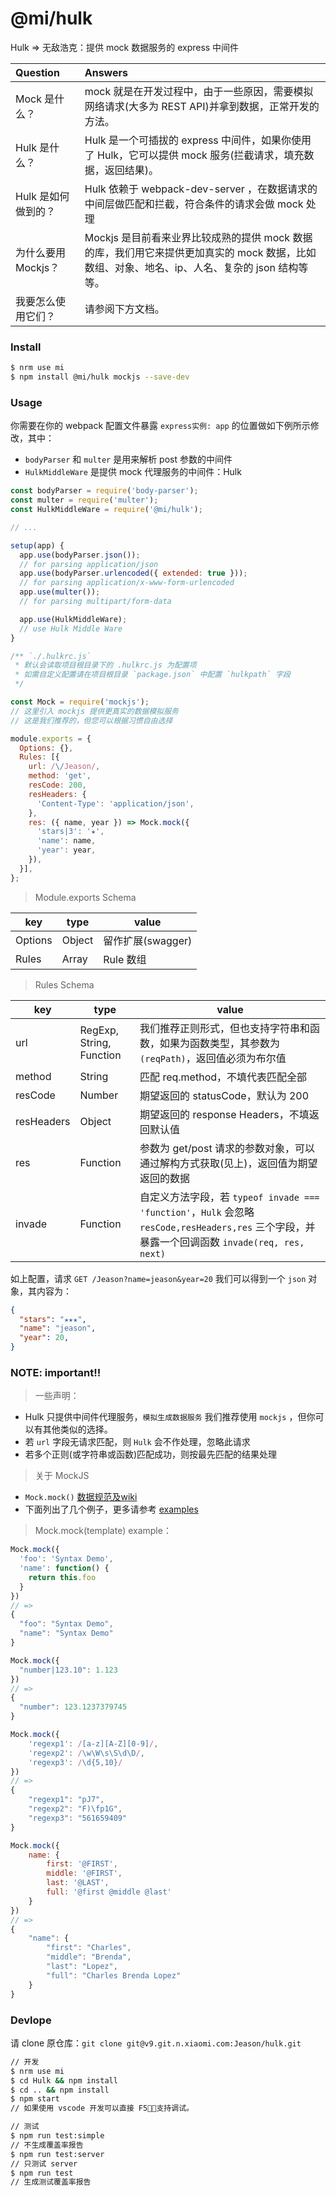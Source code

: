 # @mi/hulk

Hulk => 无敌浩克：提供 mock 数据服务的 express 中间件

| Question | Answers |
| :--- | :--- |
| Mock 是什么？ | mock 就是在开发过程中，由于一些原因，需要模拟网络请求(大多为 REST API)并拿到数据，正常开发的方法。 |
| Hulk 是什么？ | Hulk 是一个可插拔的 express 中间件，如果你使用了 Hulk，它可以提供 mock 服务(拦截请求，填充数据，返回结果)。|
| Hulk 是如何做到的？ | Hulk 依赖于 webpack-dev-server ，在数据请求的中间层做匹配和拦截，符合条件的请求会做 mock 处理 |
| 为什么要用 Mockjs？ | Mockjs 是目前看来业界比较成熟的提供 mock 数据的库，我们用它来提供更加真实的 mock 数据，比如数组、对象、地名、ip、人名、复杂的 json 结构等等。 |
| 我要怎么使用它们？ | 请参阅下方文档。 |

### Install

```bash
$ nrm use mi
$ npm install @mi/hulk mockjs --save-dev
```

### Usage

你需要在你的 webpack 配置文件暴露 `express实例: app` 的位置做如下例所示修改，其中：
 - `bodyParser` 和 `multer` 是用来解析 post 参数的中间件
 - `HulkMiddleWare` 是提供 mock 代理服务的中间件：Hulk

```javascript
const bodyParser = require('body-parser');
const multer = require('multer');
const HulkMiddleWare = require('@mi/hulk');

// ...

setup(app) {
  app.use(bodyParser.json());
  // for parsing application/json
  app.use(bodyParser.urlencoded({ extended: true }));
  // for parsing application/x-www-form-urlencoded
  app.use(multer());
  // for parsing multipart/form-data

  app.use(HulkMiddleWare);
  // use Hulk Middle Ware
}
```

```javascript
/** `./.hulkrc.js`
 * 默认会读取项目根目录下的 .hulkrc.js 为配置项
 * 如需自定义配置请在项目根目录 `package.json` 中配置 `hulkpath` 字段
 */

const Mock = require('mockjs');
// 这里引入 mockjs 提供更真实的数据模拟服务
// 这是我们推荐的，但您可以根据习惯自由选择

module.exports = {
  Options: {},
  Rules: [{
    url: /\/Jeason/,
    method: 'get',
    resCode: 200,
    resHeaders: {
      'Content-Type': 'application/json',
    },
    res: ({ name, year }) => Mock.mock({
      'stars|3': '★',
      'name': name,
      'year': year,
    }),
  }],
};
```

> Module.exports Schema

| key | type | value |
| --- | --- | --- |
| Options | Object | 留作扩展(swagger) |
| Rules | Array | Rule 数组 |

> Rules Schema

| key | type | value |
| --- | --- | --- |
| url | RegExp, String, Function | 我们推荐正则形式，但也支持字符串和函数，如果为函数类型，其参数为 `(reqPath)`，返回值必须为布尔值 |
| method | String | 匹配 req.method，不填代表匹配全部 |
| resCode | Number | 期望返回的 statusCode，默认为 200 |
| resHeaders | Object | 期望返回的 response Headers，不填返回默认值 |
| res | Function | 参数为 get/post 请求的参数对象，可以通过解构方式获取(见上)，返回值为期望返回的数据 |
| invade | Function | 自定义方法字段，若 `typeof invade === 'function'`，`Hulk` 会忽略 `resCode,resHeaders,res` 三个字段，并暴露一个回调函数 `invade(req, res, next)` |

如上配置，请求 `GET /Jeason?name=jeason&year=20` 我们可以得到一个 `json` 对象，其内容为：
```json
{
  "stars": "★★★",
  "name": "jeason",
  "year": 20,
}
```

### NOTE: important!!

> 一些声明：
 - Hulk 只提供中间件代理服务，`模拟生成数据服务` 我们推荐使用 `mockjs` ，但你可以有其他类似的选择。
 - 若 `url` 字段无请求匹配，则 `Hulk` 会不作处理，忽略此请求
 - 若多个正则(或字符串或函数)匹配成功，则按最先匹配的结果处理

> 关于 MockJS
 - `Mock.mock()` [数据规范及wiki](http://v9.git.n.xiaomi.com/Jeason/hulk/wikis/Syntax-Specification)
 - 下面列出了几个例子，更多请参考 [examples](http://mockjs.com/examples.html)

> Mock.mock(template) example：

```javascript
Mock.mock({
  'foo': 'Syntax Demo',
  'name': function() {
    return this.foo
  }
})
// =>
{
  "foo": "Syntax Demo",
  "name": "Syntax Demo"
}
```

```javascript
Mock.mock({
  "number|123.10": 1.123
})
// =>
{
  "number": 123.1237379745
}
```

```javascript
Mock.mock({
    'regexp1': /[a-z][A-Z][0-9]/,
    'regexp2': /\w\W\s\S\d\D/,
    'regexp3': /\d{5,10}/
})
// =>
{
    "regexp1": "pJ7",
    "regexp2": "F)\fp1G",
    "regexp3": "561659409"
}
```

```javascript
Mock.mock({
    name: {
        first: '@FIRST',
        middle: '@FIRST',
        last: '@LAST',
        full: '@first @middle @last'
    }
})
// =>
{
    "name": {
        "first": "Charles",
        "middle": "Brenda",
        "last": "Lopez",
        "full": "Charles Brenda Lopez"
    }
}
```

### Devlope

请 clone 原仓库：`git clone git@v9.git.n.xiaomi.com:Jeason/hulk.git`

```bash
// 开发
$ nrm use mi
$ cd Hulk && npm install
$ cd .. && npm install
$ npm start
// 如果使用 vscode 开发可以直接 F5，支持调试。
```

```bash
// 测试
$ npm run test:simple
// 不生成覆盖率报告
$ npm run test:server
// 只测试 server
$ npm run test
// 生成测试覆盖率报告
```
